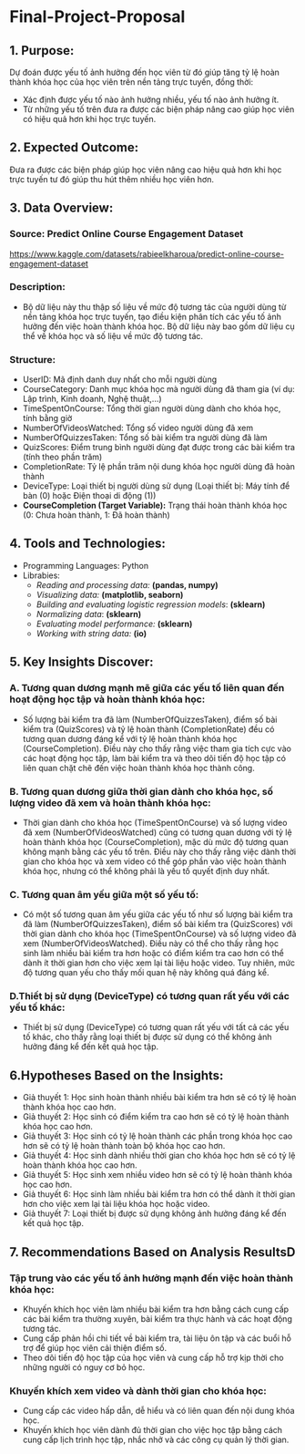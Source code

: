 # Final-Project-Proposal
## 1. Purpose:
Dự đoán được yếu tố ảnh hưởng đến học viên từ đó giúp tăng tỷ lệ hoàn thành khóa học của học viên trên nền tảng trực tuyến, đồng thời:
- Xác định được yếu tố nào ảnh hưởng nhiều, yếu tố nào ảnh hưởng ít.
- Từ những yếu tố trên đưa ra được các biện pháp nâng cao giúp học viên có hiệu quả hơn khi học trực tuyến.
## 2. Expected Outcome:
Đưa ra được các biện pháp giúp học viên nâng cao hiệu quả hơn khi học trực tuyến tư đó giúp thu hút thêm nhiều học viên hơn.
## 3. Data Overview:
### Source: Predict Online Course Engagement Dataset
https://www.kaggle.com/datasets/rabieelkharoua/predict-online-course-engagement-dataset
### Description:
- Bộ dữ liệu này thu thập số liệu về mức độ tương tác của người dùng từ nền tảng khóa học trực tuyến, tạo điều kiện phân tích các yếu tố ảnh hưởng đến việc hoàn thành khóa học. Bộ dữ liệu này bao gồm dữ liệu cụ thể về khóa học và số liệu về mức độ tương tác.
### Structure:
- UserID: Mã định danh duy nhất cho mỗi người dùng
- CourseCategory: Danh mục khóa học mà người dùng đã tham gia (ví dụ: Lập trình, Kinh doanh, Nghệ thuật,...)
- TimeSpentOnCourse: Tổng thời gian người dùng dành cho khóa học, tính bằng giờ
- NumberOfVideosWatched: Tổng số video người dùng đã xem
- NumberOfQuizzesTaken: Tổng số bài kiểm tra người dùng đã làm
- QuizScores: Điểm trung bình người dùng đạt được trong các bài kiểm tra (tính theo phần trăm)
- CompletionRate: Tỷ lệ phần trăm nội dung khóa học người dùng đã hoàn thành
- DeviceType: Loại thiết bị người dùng sử dụng (Loại thiết bị: Máy tính để bàn (0) hoặc Điện thoại di động (1))
- **CourseCompletion (Target Variable):** Trạng thái hoàn thành khóa học (0: Chưa hoàn thành, 1: Đã hoàn thành)
## 4. Tools and Technologies:
- Programming Languages: Python
- Librabies:
  - _Reading and processing data:_ **(pandas, numpy)**
  - _Visualizing data:_ **(matplotlib, seaborn)**
  - _Building and evaluating logistic regression models_: **(sklearn)**
  - _Normalizing data_: **(sklearn)**
  - _Evaluating model performance:_ **(sklearn)**
  - _Working with string data:_ **(io)**
## 5. Key Insights Discover:
### A. Tương quan dương mạnh mẽ giữa các yếu tố liên quan đến hoạt động học tập và hoàn thành khóa học:
- Số lượng bài kiểm tra đã làm (NumberOfQuizzesTaken), điểm số bài kiểm tra (QuizScores) và tỷ lệ hoàn thành (CompletionRate) đều có tương quan dương đáng kể với tỷ lệ hoàn thành khóa học (CourseCompletion).
Điều này cho thấy rằng việc tham gia tích cực vào các hoạt động học tập, làm bài kiểm tra và theo dõi tiến độ học tập có liên quan chặt chẽ đến việc hoàn thành khóa học thành công.
### B. Tương quan dương giữa thời gian dành cho khóa học, số lượng video đã xem và hoàn thành khóa học:
- Thời gian dành cho khóa học (TimeSpentOnCourse) và số lượng video đã xem (NumberOfVideosWatched) cũng có tương quan dương với tỷ lệ hoàn thành khóa học (CourseCompletion), mặc dù mức độ tương quan không mạnh bằng các yếu tố trên. Điều này cho thấy rằng việc dành thời gian cho khóa học và xem video có thể góp phần vào việc hoàn thành khóa học, nhưng có thể không phải là yếu tố quyết định duy nhất.
### C. Tương quan âm yếu giữa một số yếu tố:
- Có một số tương quan âm yếu giữa các yếu tố như số lượng bài kiểm tra đã làm (NumberOfQuizzesTaken), điểm số bài kiểm tra (QuizScores) với thời gian dành cho khóa học (TimeSpentOnCourse) và số lượng video đã xem (NumberOfVideosWatched). Điều này có thể cho thấy rằng học sinh làm nhiều bài kiểm tra hơn hoặc có điểm kiểm tra cao hơn có thể dành ít thời gian hơn cho việc xem lại tài liệu hoặc video. Tuy nhiên, mức độ tương quan yếu cho thấy mối quan hệ này không quá đáng kể.
### D.Thiết bị sử dụng (DeviceType) có tương quan rất yếu với các yếu tố khác:
- Thiết bị sử dụng (DeviceType) có tương quan rất yếu với tất cả các yếu tố khác, cho thấy rằng loại thiết bị được sử dụng có thể không ảnh hưởng đáng kể đến kết quả học tập.
## 6.Hypotheses Based on the Insights:
- Giả thuyết 1: Học sinh hoàn thành nhiều bài kiểm tra hơn sẽ có tỷ lệ hoàn thành khóa học cao hơn.
- Giả thuyết 2: Học sinh có điểm kiểm tra cao hơn sẽ có tỷ lệ hoàn thành khóa học cao hơn.
- Giả thuyết 3: Học sinh có tỷ lệ hoàn thành các phần trong khóa học cao hơn sẽ có tỷ lệ hoàn thành toàn bộ khóa học cao hơn.
- Giả thuyết 4: Học sinh dành nhiều thời gian cho khóa học hơn sẽ có tỷ lệ hoàn thành khóa học cao hơn.
- Giả thuyết 5: Học sinh xem nhiều video hơn sẽ có tỷ lệ hoàn thành khóa học cao hơn.
- Giả thuyết 6: Học sinh làm nhiều bài kiểm tra hơn có thể dành ít thời gian hơn cho việc xem lại tài liệu khóa học hoặc video.
- Giả thuyết 7: Loại thiết bị được sử dụng không ảnh hưởng đáng kể đến kết quả học tập.
## 7. Recommendations Based on Analysis ResultsD
### Tập trung vào các yếu tố ảnh hưởng mạnh đến việc hoàn thành khóa học:
- Khuyến khích học viên làm nhiều bài kiểm tra hơn bằng cách cung cấp các bài kiểm tra thường xuyên, bài kiểm tra thực hành và các hoạt động tương tác.
- Cung cấp phản hồi chi tiết về bài kiểm tra, tài liệu ôn tập và các buổi hỗ trợ để giúp học viên cải thiện điểm số.
- Theo dõi tiến độ học tập của học viên và cung cấp hỗ trợ kịp thời cho những người có nguy cơ bỏ học.
### Khuyến khích xem video và dành thời gian cho khóa học:
- Cung cấp các video hấp dẫn, dễ hiểu và có liên quan đến nội dung khóa học.
- Khuyến khích học viên dành đủ thời gian cho việc học tập bằng cách cung cấp lịch trình học tập, nhắc nhở và các công cụ quản lý thời gian.
